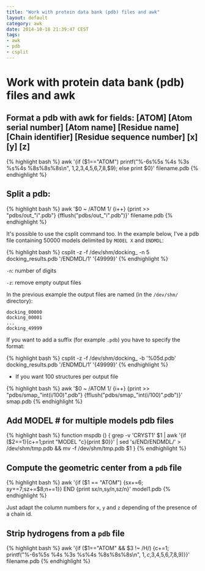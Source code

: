 ```yaml
---
title: "Work with protein data bank (pdb) files and awk"
layout: default
category: awk
date: 2014-10-18 21:39:47 CEST
tags:
- awk
- pdb
- csplit
---
```


# Work with protein data bank (pdb) files and awk

## Format a pdb with awk for fields: [ATOM] [Atom  serial number] [Atom name] [Residue name] [Chain identifier] [Residue sequence number] [x] [y] [z]

{% highlight bash %}
awk '{if ($1=="ATOM") printf("%-6s%5s %4s %3s %s%4s    %8s%8s%8s\n", $1,$2,$3,$4,$5,$6,$7,$8,$9); else print $0}' filename.pdb
{% endhighlight %}


## Split a pdb:

{% highlight bash %}
awk '$0 ~ /ATOM      1/ {i++} {print >> "pdbs/out_"i".pdb"} {fflush("pdbs/out_"i".pdb")}' filename.pdb
{% endhighlight %}

It's possible to use the csplit command too. In the example below, I've a pdb file containing 50000 models delimited by `MODEL X` and `ENDMDL`:

{% highlight bash %}
csplit -z -f /dev/shm/docking_ -n 5 docking_results.pdb '/ENDMDL/1' '{49999}'
{% endhighlight %}

`-n`: number of digits

`-z`: remove empty output files

In the previous example the output files are named (in the `/dev/shm/` directory):

    docking_00000
    docking_00001
    ...
    docking_49999

If you want to add a suffix (for example `.pdb`) you have to specify the format:

{% highlight bash %}
csplit -z -f /dev/shm/docking_ -b '%05d.pdb' docking_results.pdb '/ENDMDL/1' '{49999}'
{% endhighlight %}

- If you want 100 structures per output file

{% highlight bash %}
awk '$0 ~ /ATOM 1/ {i++} {print >> "pdbs/smap_"int(i/100)".pdb"} {fflush("pdbs/smap_"int(i/100)".pdb")}' smap.pdb
{% endhighlight %}

## Add MODEL \# for multiple models pdb files

{% highlight bash %}
function mspdb () {
    grep -v 'CRYST1' $1 | awk '{if ($2==1){c+=1;print "MODEL "c}{print $0}}' | sed 's/END/ENDMDL/' > /dev/shm/tmp.pdb && mv -f /dev/shm/tmp.pdb $1
    }
{% endhighlight %}

## Compute the geometric center from a `pdb` file

{% highlight bash %}
awk '{if ($1 == "ATOM") {sx+=$6;sy+=$7;sz+=$8;n+=1}} END {print sx/n,sy/n,sz/n}' model1.pdb
{% endhighlight %}

Just adapt the column numbers for `x`, `y` and `z` depending of the presence of a chain id.

## Strip hydrogens from a `pdb` file

{% highlight bash %}
awk '{if ($1=="ATOM" && $3 !~ /H/) {c+=1; printf("%-6s%5s %4s %3s %s%4s    %8s%8s%8s\n", $1,c,$3,$4,$5,$6,$7,$8,$9)}}' filename.pdb
{% endhighlight %}

